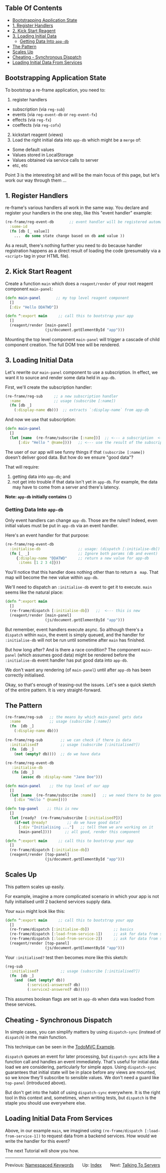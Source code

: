 <!-- START doctoc generated TOC please keep comment here to allow auto update -->
<!-- DON'T EDIT THIS SECTION, INSTEAD RE-RUN doctoc TO UPDATE -->
## Table Of Contents

- [Bootstrapping Application State](#bootstrapping-application-state)
- [1. Register Handlers](#1-register-handlers)
- [2. Kick Start Reagent](#2-kick-start-reagent)
- [3. Loading Initial Data](#3-loading-initial-data)
  - [Getting Data Into `app-db`](#getting-data-into-app-db)
- [The Pattern](#the-pattern)
- [Scales Up](#scales-up)
- [Cheating - Synchronous Dispatch](#cheating---synchronous-dispatch)
- [Loading Initial Data From Services](#loading-initial-data-from-services)

<!-- END doctoc generated TOC please keep comment here to allow auto update -->

## Bootstrapping Application State

To bootstrap a re-frame application, you need to:
  1. register handlers
   - subscription  (via `reg-sub`)
   - events (via `reg-event-db` or `reg-event-fx`)
   - effects (via `reg-fx`)
   - coeffects (via `reg-cofx`)
  2. kickstart reagent (views)
  3. Load the right initial data into `app-db` which might be a `merge` of:
   - Some default values
   - Values stored in LocalStorage
   - Values obtained via service calls to server
   - etc, etc

Point 3 is the interesting bit and will be the main focus of this page, but let's work our way through them ...

## 1. Register Handlers 

re-frame's various handlers all work in the same way.  You declare 
and register your handlers in the one step, like this "event handler" example: 
```clj
(re-frame/reg-event-db       ;; event handler will be registered automatically
  :some-id
  (fn [db [_ value]]
    ...  do some state change based on db and value ))
```

As a result, there's nothing further you need to do because 
handler registration happens as a direct result of loading the code (presumably via a `<script>` tag in your HTML file).

## 2. Kick Start Reagent 

Create a function `main` which does a `reagent/render` of your root reagent component `main-panel`:

```clj
(defn main-panel       ;; my top level reagent component
  []
  [:div "Hello DDATWD"])

(defn ^:export main     ;; call this to bootstrap your app
  []
  (reagent/render [main-panel]
                  (js/document.getElementById "app")))
```

Mounting the top level component `main-panel` will trigger a cascade of child 
component creation.  The full DOM tree will be rendered.

## 3. Loading Initial Data 

Let's rewrite our `main-panel` component to use a subscription. In effect, 
we want it to source and render some data held in `app-db`.  

First, we'll create the subscription handler:
```Clojure
(re-frame/reg-sub     ;; a new subscription handler
  :name               ;; usage (subscribe [:name])
  (fn [db _]
    (:display-name db)))  ;; extracts `:display-name` from app-db
```

And now we use that subscription:
```clj
(defn main-panel 
  []
  (let [name  (re-frame/subscribe [:name])]  ;; <--- a subscription  <---
      [:div "Hello " @name])))   ;; <--- use the result of the subscription
```

The user of our app will see funny things 
if that `(subscribe [:name])` doesn't deliver good data. But how do we ensure "good data"?

That will require: 
  1. getting data into `app-db`; and
  2. not get into trouble if that data isn't yet in `app-db`.  For example, 
  the data may have to come from a server and there's latency.

**Note: `app-db` initially contains `{}`**

### Getting Data Into `app-db`

Only event handlers can change `app-db`. Those are the rules!! Indeed, even initial 
values must be put in `app-db` via an event handler. 

Here's an event handler for that purpose:
```Clojure
(re-frame/reg-event-db
  :initialise-db				 ;; usage: (dispatch [:initialise-db])
  (fn [_ _]						 ;; Ignore both params (db and event)
	 {:display-name "DDATWD"	 ;; return a new value for app-db
	  :items [1 2 3 4]}))
```

You'll notice that this handler does nothing other than to return a ` map`. That map 
will become the new value within `app-db`.

We'll need to dispatch an `:initialise-db` event to get it to execute. `main` seems like the natural place: 
```Clojure
(defn ^:export main
  []
  (re-frame/dispatch [:initialise-db])   ;;  <--- this is new 
  (reagent/render [main-panel]
                  (js/document.getElementById "app")))
```

But remember, event handlers execute async. So although there's 
a `dispatch` within `main`, the event is simply queued, and the 
handler for `:initialise-db` 
will not be run until sometime after `main` has finished.

But how long after?  And is there a race condition?  The 
component `main-panel` (which assumes good data) might be 
rendered before the `:initialise-db` event handler has 
put good data into `app-db`. 

We don't want any rendering (of `main-panel`) until after `app-db` 
has been correctly initialised. 

Okay, so that's enough of teasing-out the issues. Let's see a 
quick sketch of the entire pattern. It is very straight-forward.

## The Pattern

```Clojure
(re-frame/reg-sub   ;; the means by which main-panel gets data
  :name             ;; usage (subscribe [:name])
  (fn  [db _]
	(:display-name db)))
	   
(re-frame/reg-sub        ;; we can check if there is data
  :initialised?          ;; usage (subscribe [:initialised?])
  (fn  [db _]
	(not (empty? db))))  ;; do we have data
	
(re-frame/reg-event-db
   :initialise-db
   (fn [db _]
       (assoc db :display-name "Jane Doe")))

(defn main-panel    ;; the top level of our app 
  []
  (let [name  (re-frame/subscribe :name)]   ;; we need there to be good data
    [:div "Hello " @name])))

(defn top-panel    ;; this is new
  []
  (let [ready?  (re-frame/subscribe [:initialised?])]
    (if-not @ready?         ;; do we have good data?
      [:div "Initialising ..."]   ;; tell them we are working on it
      [main-panel])))      ;; all good, render this component

(defn ^:export main     ;; call this to bootstrap your app
  []
  (re-frame/dispatch [:initialise-db])
  (reagent/render [top-panel]
                  (js/document.getElementById "app")))
```

## Scales Up

This pattern scales up easily.

For example, imagine a more complicated scenario in which your app 
is not fully initialised until 2 backend services supply data.

Your `main` might look like this:
```Clojure
(defn ^:export main     ;; call this to bootstrap your app
  []
  (re-frame/dispatch [:initialise-db])           ;; basics
  (re-frame/dispatch [:load-from-service-1])     ;; ask for data from service-1
  (re-frame/dispatch [:load-from-service-2])     ;; ask for data from service-2
  (reagent/render [top-panel]
                  (js/document.getElementById "app")))
```

Your `:initialised?` test then becomes more like this sketch: 

```Clojure
(reg-sub
  :initialised?          ;; usage (subscribe [:initialised?])
  (fn  [db _]
    (and  (not (empty? db))
          (:service1-answered? db)
          (:service2-answered? db)))))
```

This assumes boolean flags are set in `app-db` when data was loaded from these services.

## Cheating - Synchronous Dispatch

In simple cases, you can simplify matters by using `dispatch-sync` (instead of `dispatch`) in 
the main function.  

This technique can be seen in the [TodoMVC Example](https://github.com/Day8/re-frame/blob/master/examples/todomvc/src/todomvc/core.cljs#L35).

`dispatch` queues an event for later processing, but `dispatch-sync` acts 
like a function call and handles an event immediately. That's useful for initial data 
load we are considering, particularly for simple apps. Using `dispatch-sync` guarantees 
that initial state will be in place before any views are mounted, so we know they'll 
subscribe to sensible values.  We don't need a guard like `top-panel` (introduced above). 

But don't get into the habit of using `dispatch-sync` everywhere. It is the right 
tool in this context and, sometimes, when writing tests, but 
`dispatch` is the staple you should use everywhere else.

## Loading Initial Data From Services 

Above,  in our example `main`, we imagined using `(re-frame/dispatch [:load-from-service-1])`  to request data
from a backend services.  How would we write the handler for this event?
 
The next Tutorial will show you how.



***

Previous:  [Namespaced Keywords](Namespaced-Keywords.md)&nbsp;&nbsp;&nbsp;&nbsp;&nbsp;&nbsp;
Up:  [Index](README.md)&nbsp;&nbsp;&nbsp;&nbsp;&nbsp;&nbsp;
Next:  [Talking To Servers](Talking-To-Servers.md)  

 
